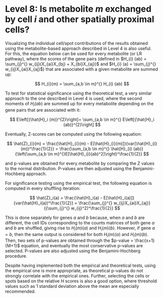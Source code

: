 # Level 8: Is metabolite *m* exchanged by cell *i* and other spatially proximal cells?

Visualizing the individual cell/spot contributions of the results obtained using the metabolite-based approach described in Level 4 is also useful. For this, the equation below can be used for every metabolite (or LR pathway), where the scores of the gene pairs (defined in $H_{i} (ab) = \sum_{j}^{} w_{ij}(X_{ai}X_{bj} + X_{bi}X_{aj})$ and $H_{i} (a) = \sum_{j}^{} w_{ij}X_{ai}X_{aj}$) that are associated with a given metabolite are summed up:

$$ H_{i}(m) = \sum_{a,b \in m}^{} H_{i} (ab) $$

To test for statistical significance using the theoretical test, a very similar approach to the one described in Level 4 is used, where the second moments of $H_{i}(ab)$ are summed up for every metabolite depending on the gene pairs that are associated with it:

$$ E\left[{\hat{H}_i (m)}^{2}\right]= \sum_{a,b \in m}^{} E\left[{\hat{H}_i (ab)}^{2}\right] $$

Eventually, Z-scores can be computed using the following equation:

$$ \hat{Z}_{i}(m) = \frac{\hat{H}_{i}(m) - E[\hat{H}_{i}(m)]}{var(\hat{H}_{i}(m))^\frac{1}{2}} = \frac{\sum_{a,b \in m}^{} \hat{H}_{i} (ab)}{\left(\sum_{a,b \in m}^{}E[\hat{H}_{i}(ab)^2]\right)^\frac{1}{2}} $$

and p-values are obtained for every metabolite by comparing the Z values to the normal distribution. P-values are then adjusted using the Benjamini-Hochberg approach.

For significance testing using the empirical test, the following equation is computed in every shuffling iteration:

$$ \hat{Z}_i(a) = \frac{\hat{H}_i(a) - E[\hat{H}_i(a)]}{var(\hat{H}_i(a))^\frac{1}{2}} = \frac{\sum_{j}^{} w_{ij}X_{ai}X_{aj}}{(\sum_{j}^{} w_{ij}^2)^\frac{1}{2}} $$

This is done separately for genes _a_ and _b_ because, when _a_ and _b_ are different, the cell IDs corresponding to the counts matrices of both gene _a_ and _b_ are shuffled, giving rise to $H_i(m)(a)$ and $H_i(m)(b)$. However, if gene $a=b$, then the same output is considered for both $H_i(m)(a)$ and $H_i(m)(b)$. Then, two sets of p-values are obtained through the $p-value = \frac{x+1}{M+1}$ equation, and eventually the most conservative p-values are selected. P-values are also adjusted using the Benjamini-Hochberg procedure.

Despite having implemented both the empirical and theoretical tests, using the empirical one is more appropriate, as theoretical p-values do not strongly correlate with the empirical ones. Further, selecting the cells or spots based on the relative _H_ scores is also a good option, where threshold values such as 1 standard deviation above the mean are especially recommended.
